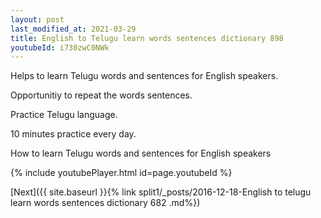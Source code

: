 ```yaml
---
layout: post
last_modified_at: 2021-03-29
title: English to Telugu learn words sentences dictionary 898 
youtubeId: i730zwC0NWk
---
```

 
 
Helps to learn Telugu words and sentences for English speakers.

Opportunitiy to repeat the words sentences. 

Practice Telugu language. 
 
10 minutes practice every day. 
 
How to learn Telugu words and sentences for English speakers 
 
{% include youtubePlayer.html id=page.youtubeId %}
 
 
[Next]({{ site.baseurl }}{% link  split1/_posts/2016-12-18-English to telugu learn words sentences dictionary 682 .md%})
 

